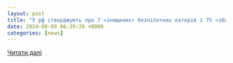 ```yaml
---
layout: post
title: "У рф стверджують про 7 «знищених» безпілотних катерів і 75 «збитих» дронів за ніч, 7 з них - у курській області | УНН"
date: 2024-08-09 06:39:28 +0000
categories: [news]
---
```


[Читати далі](https://unn.ua/news/u-rf-stverdzhuiut-pro-7-znyshchenykh-bezpilotnykh-kateriv-i-75-zbytykh-droniv-za-nich-7-z-nykh-u-kurskii-oblasti)
